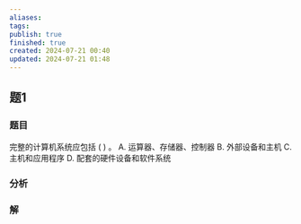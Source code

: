```yaml
---
aliases: 
tags: 
publish: true
finished: true
created: 2024-07-21 00:40
updated: 2024-07-21 01:48
---
```


## 题1
### 题目
完整的计算机系统应包括 ( ) 。
A. 运算器、存储器、控制器 B. 外部设备和主机
C. 主机和应用程序 D. 配套的硬件设备和软件系统
### 分析

### 解